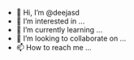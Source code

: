 - 👋 Hi, I’m @deejasd
- 👀 I’m interested in ...
- 🌱 I’m currently learning ...
- 💞️ I’m looking to collaborate on ...
- 📫 How to reach me ...

<!---
deejasd/deejasd is a ✨ special ✨ repository because its `README.md` (this file) appears on your GitHub profile.
You can click the Preview link to take a look at your changes.
--->
